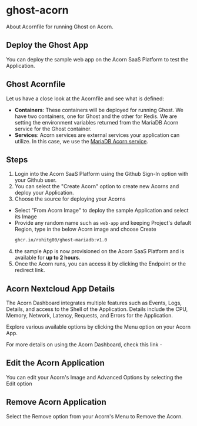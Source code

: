 # ghost-acorn
About Acornfile for running Ghost on Acorn.

## Deploy the Ghost App 

You can deploy the sample web app on the Acorn SaaS Platform to test the Application.

## Ghost Acornfile

Let us have a close look at the Acornfile and see what is defined:

- **Containers**: These containers will be deployed for running Ghost. We have two containers, one for Ghost and the other for Redis. We are setting the environment variables returned from the MariaDB Acorn service for the Ghost container.
- **Services**: Acorn services are external services your application can utilize. In this case, we use the [MariaDB Acorn service](https://github.com/acorn-io/mariadb/pkgs/container/mariadb).

## Steps

1. Login into the Acorn SaaS Platform using the Github Sign-In option with your Github user.
2. You can select the "Create Acorn" option to create new Acorns and deploy your Application.
3. Choose the source for deploying your Acorns
  * Select "From Acorn Image" to deploy the sample Application and select its Image
  * Provide any random name such as `web-app` and keeping Project's default Region, type in the below Acorn image and choose Create 
    ```bash
    ghcr.io/rohitg00/ghost-mariadb:v1.0
    ```
4. the sample App is now provisioned on the Acorn SaaS Platform and is available for **up to 2 hours**.
5. Once the Acorn runs, you can access it by clicking the Endpoint or the redirect link.

## Acorn Nextcloud App Details

The Acorn Dashboard integrates multiple features such as Events, Logs, Details, and access to the Shell of the Application. Details include the CPU, Memory, Network, Latency, Requests, and Errors for the Application.

Explore various available options by clicking the Menu option on your Acorn App.

For more details on using the Acorn Dashboard, check this link - 

## Edit the Acorn Application

You can edit your Acorn's Image and Advanced Options by selecting the Edit option 

## Remove Acorn Application

Select the Remove option from your Acorn's Menu to Remove the Acorn.

